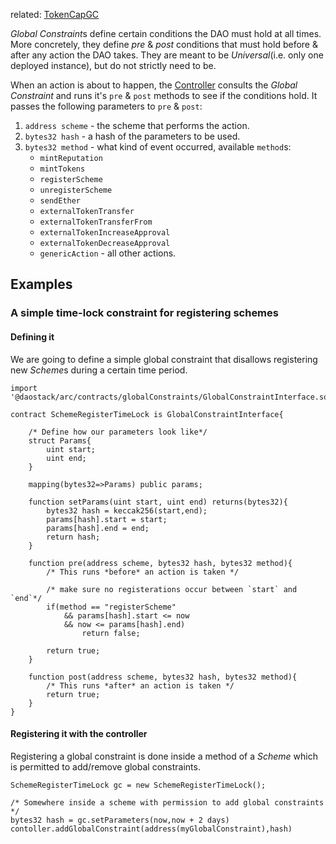 related: [TokenCapGC](TokenCapGC.md)

*Global Constraint*s define certain conditions the DAO must hold at all times. More concretely, they define *pre* & *post* conditions that must hold before & after any action the DAO takes.
They are meant to be *Universal*(i.e. only one deployed instance), but do not strictly need to be.

When an action is about to happen, the [Controller](../controller/Controller.md) consults the *Global Constraint* and runs it's `pre` & `post` methods to see if the conditions hold.
It passes the following parameters to `pre` & `post`:

1. `address scheme` - the scheme that performs the action.
2. `bytes32 hash` - a hash of the parameters to be used.
3. `bytes32 method` - what kind of event occurred, available `method`s:
    - `mintReputation`
    - `mintTokens`
    - `registerScheme`
    - `unregisterScheme`
    - `sendEther`
    - `externalTokenTransfer`
    - `externalTokenTransferFrom`
    - `externalTokenIncreaseApproval`
    - `externalTokenDecreaseApproval`
    - `genericAction` - all other actions.

## Examples

### A simple time-lock constraint for registering schemes

#### Defining it

We are going to define a simple global constraint that disallows registering new *Scheme*s during a certain time period.

```
import '@daostack/arc/contracts/globalConstraints/GlobalConstraintInterface.sol';

contract SchemeRegisterTimeLock is GlobalConstraintInterface{

    /* Define how our parameters look like*/
    struct Params{
        uint start;
        uint end;
    }

    mapping(bytes32=>Params) public params;

    function setParams(uint start, uint end) returns(bytes32){
        bytes32 hash = keccak256(start,end);
        params[hash].start = start;
        params[hash].end = end;
        return hash;
    }

    function pre(address scheme, bytes32 hash, bytes32 method){
        /* This runs *before* an action is taken */

        /* make sure no registerations occur between `start` and `end`*/
        if(method == "registerScheme"
            && params[hash].start <= now
            && now <= params[hash].end)
                return false;

        return true;
    }

    function post(address scheme, bytes32 hash, bytes32 method){
        /* This runs *after* an action is taken */
        return true;
    }
}
```

#### Registering it with the controller

Registering a global constraint is done inside a method of a *Scheme* which is permitted to add/remove global constraints.
```
SchemeRegisterTimeLock gc = new SchemeRegisterTimeLock();

/* Somewhere inside a scheme with permission to add global constraints */
bytes32 hash = gc.setParameters(now,now + 2 days)
contoller.addGlobalConstraint(address(myGlobalConstraint),hash)
```
